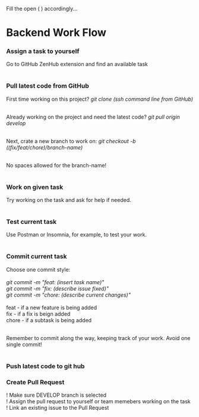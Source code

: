 Fill the open ( ) accordingly...<br>

# Backend Work Flow

### Assign a task to yourself
Go to GitHub ZenHub extension and find an available task<br><br>

### Pull latest code from GitHub
First time working on this project?
_git clone (ssh command line from GitHub)_<br><br>

Already working on the project and need the latest code?
_git pull origin develop_<br><br>

Next, crate a new branch to work on:
_git checkout -b ((fix/feat/chore)/branch-name)_<br><br>

No spaces allowed for the branch-name!<br><br>

### Work on given task
Try working on the task and ask for help if needed.<br><br>

### Test current task
Use Postman or Insomnia, for example, to test your work.<br><br>

### Commit current task
Choose one commit style: <br><br>
_git commit -m "feat: (insert task name)"_ <br>
_git commit -m "fix: (describe issue fixed)"_ <br>
_git commit -m "chore: (describe current changes)"_ <br><br>
feat - if a new feature is being added <br>
fix - if a fix is beign added <br>
chore - if a subtask is being added<br><br>

Remember to commit along the way, keeping track of your work. Avoid one single commit!<br><br>

### Push latest code to git hub

### Create Pull Request
! Make sure DEVELOP branch is selected <br>
! Assign the pull request to yourself or team memebers working on the task <br>
! Link an existing issue to the Pull Request
